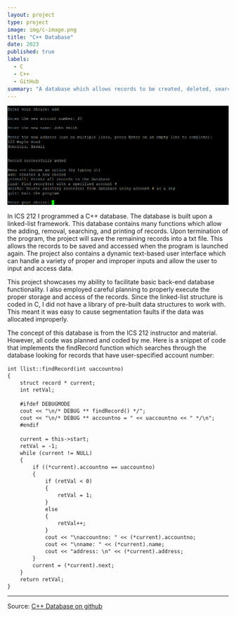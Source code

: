```yaml
---
layout: project
type: project
image: img/c-image.png
title: "C++ Database"
date: 2023
published: true
labels:
  - C
  - C++
  - GitHub
summary: "A database which allows records to be created, deleted, searched for and saves the data in a txt file."
---
```


<img class="img-fluid" src="https://github.com/AdrielWhite/AdrielWhite.github.io/blob/main/img/Screenshot%202024-01-18%20163501.png?raw=true">

In ICS 212 I programmed a C++ database. The database is built upon a linked-list framework. This database contains many functions which allow the adding, removal, searching, and printing of records.  Upon termination of the program, the project will save the remaining records into a txt file. This allows the records to be saved and accessed when the program is launched again. The project also contains a dynamic text-based user interface which can handle a variety of proper and improper inputs and allow the user to input and access data.

This project showcases my ability to facilitate basic back-end database functionality. I also employed careful planning to properly execute the proper storage and access of the records. Since the linked-list structure is coded in C, I did not have a library of pre-built data structures to work with. This meant it was easy to cause segmentation faults if the data was allocated improperly.

The concept of this database is from the ICS 212 instructor and material. However, all code was planned and coded by me. Here is a snippet of code that implements the findRecord function which searches through the database looking for records that have user-specified account number:

```
int llist::findRecord(int uaccountno)
{
    struct record * current;
    int retVal;

    #ifdef DEBUGMODE
    cout << "\n/* DEBUG ** findRecord() */";
    cout << "\n/* DEBUG ** accountno = " << uaccountno << " */\n";
    #endif

    current = this->start;
    retVal = -1;
    while (current != NULL)
    {
        if ((*current).accountno == uaccountno)
        {
            if (retVal < 0)
            {
                retVal = 1;
            }
            else
            {
                retVal++;
            }
            cout << "\naccountno: " << (*current).accountno;
            cout << "\nname: " << (*current).name;
            cout << "address: \n" << (*current).address;
        }
        current = (*current).next;
    }
    return retVal;
}
```


<hr>

Source: <a href="https://github.com/AdrielWhite/c-project-database"><i class="large github icon "></i>C++ Database on github</a>
